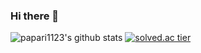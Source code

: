 ### Hi there 👋

![papari1123's github stats](https://github-readme-stats.vercel.app/api?username=papari1123&show_icons=true)  [![solved.ac tier](http://mazassumnida.wtf/api/generate_badge?boj=dltjdrn1123)](https://solved.ac/dltjdrn1123)

<!--
**papari1123/papari1123** is a ✨ _special_ ✨ repository because its `README.md` (this file) appears on your GitHub profile.

Here are some ideas to get you started:

- 🔭 I’m currently working on ...
- 🌱 I’m currently learning ...
- 👯 I’m looking to collaborate on ...
- 🤔 I’m looking for help with ...
- 💬 Ask me about ...
- 📫 How to reach me: ...
- 😄 Pronouns: ...
- ⚡ Fun fact: ...
-->
